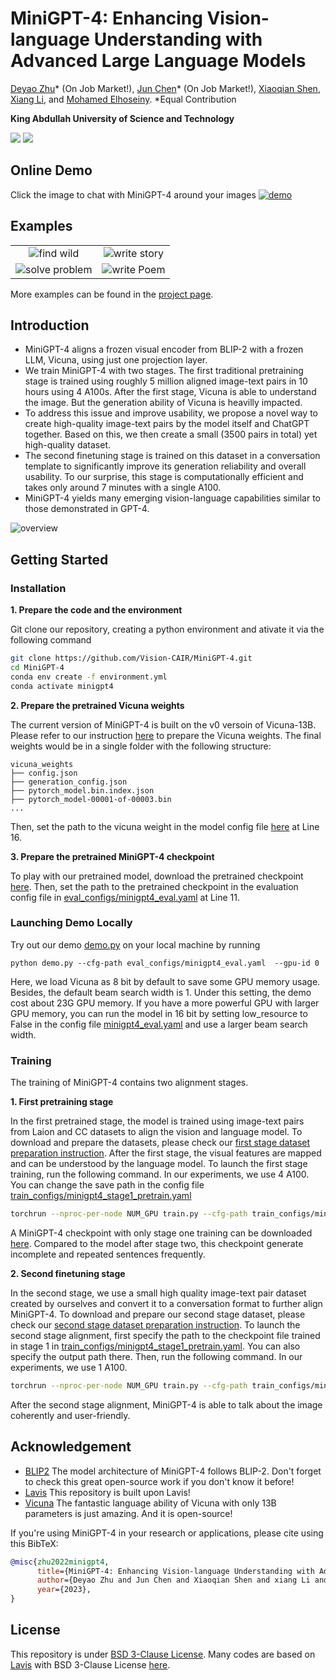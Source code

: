 # MiniGPT-4: Enhancing Vision-language Understanding with Advanced Large Language Models
[Deyao Zhu](https://tsutikgiau.github.io/)* (On Job Market!), [Jun Chen](https://junchen14.github.io/)* (On Job Market!), [Xiaoqian Shen](https://xiaoqian-shen.github.io), [Xiang Li](https://xiangli.ac.cn), and [Mohamed Elhoseiny](https://www.mohamed-elhoseiny.com/). *Equal Contribution

**King Abdullah University of Science and Technology**

<a href='https://minigpt-4.github.io'><img src='https://img.shields.io/badge/Project-Page-Green'></a>  <a href='MiniGPT_4.pdf'><img src='https://img.shields.io/badge/Paper-PDF-red'></a> 


## Online Demo

Click the image to chat with MiniGPT-4 around your images
[![demo](figs/online_demo.png)](https://minigpt-4.github.io)


## Examples
  |   |   |
:-------------------------:|:-------------------------:
![find wild](figs/examples/wop_2.png) |  ![write story](figs/examples/ad_2.png)
![solve problem](figs/examples/fix_1.png)  |  ![write Poem](figs/examples/rhyme_1.png)

More examples can be found in the [project page](https://minigpt-4.github.io).



## Introduction
- MiniGPT-4 aligns a frozen visual encoder from BLIP-2 with a frozen LLM, Vicuna, using just one projection layer. 
- We train MiniGPT-4 with two stages. The first traditional pretraining stage is trained using roughly 5 million aligned image-text pairs in 10 hours using 4 A100s. After the first stage, Vicuna is able to understand the image. But the generation ability of Vicuna is heavilly impacted.
- To address this issue and improve usability, we propose a novel way to create high-quality image-text pairs by the model itself and ChatGPT together. Based on this, we then create a small (3500 pairs in total) yet high-quality dataset.
- The second finetuning stage is trained on this dataset in a conversation template to significantly improve its generation reliability and overall usability. To our surprise, this stage is computationally efficient and takes only around 7 minutes with a single A100.
- MiniGPT-4 yields many emerging vision-language capabilities similar to those demonstrated in GPT-4. 


![overview](figs/overview.png)


## Getting Started
### Installation

**1. Prepare the code and the environment**

Git clone our repository, creating a python environment and ativate it via the following command

```bash
git clone https://github.com/Vision-CAIR/MiniGPT-4.git
cd MiniGPT-4
conda env create -f environment.yml
conda activate minigpt4
```


**2. Prepare the pretrained Vicuna weights**

The current version of MiniGPT-4 is built on the v0 versoin of Vicuna-13B.
Please refer to our instruction [here](PrepareVicuna.md) 
to prepare the Vicuna weights.
The final weights would be in a single folder with the following structure:

```
vicuna_weights
├── config.json
├── generation_config.json
├── pytorch_model.bin.index.json
├── pytorch_model-00001-of-00003.bin
...   
```

Then, set the path to the vicuna weight in the model config file 
[here](minigpt4/configs/models/minigpt4.yaml#L16) at Line 16.

**3. Prepare the pretrained MiniGPT-4 checkpoint**

To play with our pretrained model, download the pretrained checkpoint 
[here](https://drive.google.com/file/d/1a4zLvaiDBr-36pasffmgpvH5P7CKmpze/view?usp=share_link).
Then, set the path to the pretrained checkpoint in the evaluation config file 
in [eval_configs/minigpt4_eval.yaml](eval_configs/minigpt4_eval.yaml#L10) at Line 11. 



### Launching Demo Locally

Try out our demo [demo.py](demo.py) on your local machine by running

```
python demo.py --cfg-path eval_configs/minigpt4_eval.yaml  --gpu-id 0
```

Here, we load Vicuna as 8 bit by default to save some GPU memory usage. 
Besides, the default beam search width is 1. 
Under this setting, the demo cost about 23G GPU memory. 
If you have a more powerful GPU with larger GPU memory, you can run the model 
in 16 bit by setting low_resource to False in the config file 
[minigpt4_eval.yaml](eval_configs/minigpt4_eval.yaml) and use a larger beam search width.


### Training
The training of MiniGPT-4 contains two alignment stages.

**1. First pretraining stage**

In the first pretrained stage, the model is trained using image-text pairs from Laion and CC datasets
to align the vision and language model. To download and prepare the datasets, please check 
our [first stage dataset preparation instruction](dataset/README_1_STAGE.md). 
After the first stage, the visual features are mapped and can be understood by the language
model.
To launch the first stage training, run the following command. In our experiments, we use 4 A100. 
You can change the save path in the config file 
[train_configs/minigpt4_stage1_pretrain.yaml](train_configs/minigpt4_stage1_pretrain.yaml)

```bash
torchrun --nproc-per-node NUM_GPU train.py --cfg-path train_configs/minigpt4_stage1_pretrain.yaml
```

A MiniGPT-4 checkpoint with only stage one training can be downloaded 
[here](https://drive.google.com/file/d/1u9FRRBB3VovP1HxCAlpD9Lw4t4P6-Yq8/view?usp=share_link).
Compared to the model after stage two, this checkpoint generate incomplete and repeated sentences frequently.


**2. Second finetuning stage**

In the second stage, we use a small high quality image-text pair dataset created by ourselves
and convert it to a conversation format to further align MiniGPT-4.
To download and prepare our second stage dataset, please check our 
[second stage dataset preparation instruction](dataset/README_2_STAGE.md).
To launch the second stage alignment, 
first specify the path to the checkpoint file trained in stage 1 in 
[train_configs/minigpt4_stage1_pretrain.yaml](train_configs/minigpt4_stage2_finetune.yaml).
You can also specify the output path there. 
Then, run the following command. In our experiments, we use 1 A100.

```bash
torchrun --nproc-per-node NUM_GPU train.py --cfg-path train_configs/minigpt4_stage2_finetune.yaml
```

After the second stage alignment, MiniGPT-4 is able to talk about the image coherently and user-friendly. 




## Acknowledgement

+ [BLIP2](https://huggingface.co/docs/transformers/main/model_doc/blip-2) The model architecture of MiniGPT-4 follows BLIP-2. Don't forget to check this great open-source work if you don't know it before!
+ [Lavis](https://github.com/salesforce/LAVIS) This repository is built upon Lavis!
+ [Vicuna](https://github.com/lm-sys/FastChat) The fantastic language ability of Vicuna with only 13B parameters is just amazing. And it is open-source!


If you're using MiniGPT-4 in your research or applications, please cite using this BibTeX:
```bibtex
@misc{zhu2022minigpt4,
      title={MiniGPT-4: Enhancing Vision-language Understanding with Advanced Large Language Models}, 
      author={Deyao Zhu and Jun Chen and Xiaoqian Shen and xiang Li and Mohamed Elhoseiny},
      year={2023},
}
```


## License
This repository is under [BSD 3-Clause License](LICENSE.md).
Many codes are based on [Lavis](https://github.com/salesforce/LAVIS) with 
BSD 3-Clause License [here](LICENSE_Lavis.md).
